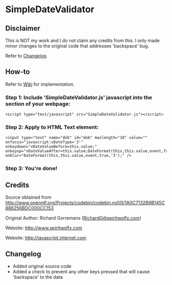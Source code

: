 # SimpleDateValidator

## Disclaimer

This is NOT my work and I do not claim any credits from this. I only made minor changes to the original code that addresses 'backspace' bug.

Refer to [Changelog](https://github.com/tltan86/SimpleDateValidator/wiki).

## How-to

Refer to [Wiki](https://github.com/tltan86/SimpleDateValidator/wiki) for implementation.

### Step 1: Include 'SimpleDateValidator.js' javascript into the <head> section of your webpage:

	<script type="text/javascript" src="SimpleDateValidator.js"></script>

### Step 2: Apply to HTML Text element:

	<input type="text" name="dob" id="dob" maxlength="10" value="" onfocus="javascript:vDateType='3'" onkeydown="vDateValueBefore=this.value;" onkeyup="vDateValueAfter=this.value;DateFormat(this,this.value,event,false,'3');" onblur="DateFormat(this,this.value,event,true,'3');" />
	
### Step 3: You're done!

## Credits

Source obtained from http://www.openntf.org/Projects/codebin/codebin.nsf/0/1A0C7132B9B145C888256BDC000CC153

Original Author: Richard Gorremans (RichardG@spiritwolfx.com)

Website: http://www.spiritwolfx.com

Website: http://javascript.internet.com

## Changelog

- Added original source code
- Added a check to prevent any other keys pressed that will cause 'backspace' to the data